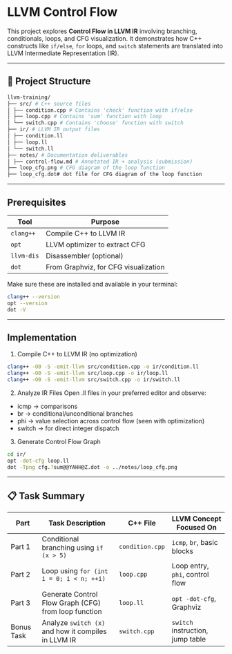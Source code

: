 #  LLVM Control Flow 

This project explores **Control Flow in LLVM IR**  involving branching, conditionals, loops, and CFG visualization. 
It demonstrates how C++ constructs like `if/else`, `for` loops, and `switch` statements are translated into LLVM Intermediate Representation (IR).

---

## 📁 Project Structure
```bash
llvm-training/
├── src/ # C++ source files
│ ├── condition.cpp # Contains 'check' function with if/else
│ ├── loop.cpp # Contains 'sum' function with loop
│ └── switch.cpp # Contains 'choose' function with switch
├── ir/ # LLVM IR output files
│ ├── condition.ll
│ ├── loop.ll
│ └── switch.ll
├── notes/ # Documentation deliverables
│ ├── control-flow.md # Annotated IR + analysis (submission)
├── loop_cfg.png # CFG diagram of the loop function
├── loop_cfg.dot# dot file for CFG diagram of the loop function
```
---
## Prerequisites

| Tool       | Purpose                                 |
|------------|------------------------------------------|
| `clang++`  | Compile C++ to LLVM IR                   |
| `opt`      | LLVM optimizer to extract CFG            |
| `llvm-dis` | Disassembler (optional)                  |
| `dot`      | From Graphviz, for CFG visualization     |

Make sure these are installed and available in your terminal:

```bash
clang++ --version
opt --version
dot -V
```
---
## Implementation

1. Compile C++ to LLVM IR (no optimization)
  ```bash
clang++ -O0 -S -emit-llvm src/condition.cpp -o ir/condition.ll
clang++ -O0 -S -emit-llvm src/loop.cpp -o ir/loop.ll
clang++ -O0 -S -emit-llvm src/switch.cpp -o ir/switch.ll
```
2. Analyze IR Files
Open .ll files in your preferred editor and observe:
* icmp → comparisons
* br → conditional/unconditional branches
* phi → value selection across control flow (seen with optimization)
* switch → for direct integer dispatch

3. Generate Control Flow Graph
  ```bash
cd ir/
opt -dot-cfg loop.ll
dot -Tpng cfg.?sum@@YAHH@Z.dot -o ../notes/loop_cfg.png
```
---
## 📋 Task Summary

| Part         | Task Description                                             | C++ File         | LLVM Concept Focused On          |
|--------------|--------------------------------------------------------------|------------------|----------------------------------|
| Part 1       | Conditional branching using `if (x > 5)`                     | `condition.cpp`  | `icmp`, `br`, basic blocks       |
| Part 2       | Loop using `for (int i = 0; i < n; ++i)`                     | `loop.cpp`       | Loop entry, `phi`, control flow  |
| Part 3       | Generate Control Flow Graph (CFG) from loop function         | `loop.ll`        | `opt -dot-cfg`, Graphviz         |
| Bonus Task   | Analyze `switch (x)` and how it compiles in LLVM IR          | `switch.cpp`     | `switch` instruction, jump table |

